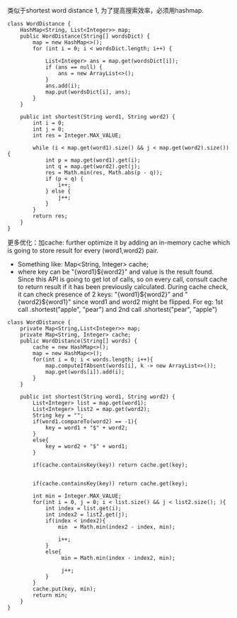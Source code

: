 类似于shortest word distance 1, 为了提高搜索效率，必须用hashmap.
```
class WordDistance {
    HashMap<String, List<Integer>> map;
    public WordDistance(String[] wordsDict) {
        map = new HashMap<>();
        for (int i = 0; i < wordsDict.length; i++) {
            
            List<Integer> ans = map.get(wordsDict[i]);
            if (ans == null) {
                ans = new ArrayList<>();
            }
            ans.add(i);
            map.put(wordsDict[i], ans);
        }
    }
    
    public int shortest(String word1, String word2) {
        int i = 0;
        int j = 0;
        int res = Integer.MAX_VALUE;
        
        while (i < map.get(word1).size() && j < map.get(word2).size()) {
            int p = map.get(word1).get(i);
            int q = map.get(word2).get(j);
            res = Math.min(res, Math.abs(p - q));
            if (p < q) {
                i++;
            } else {
                j++;
            }
        }
        return res;
    }
}
```



更多优化：加cache:
further optimize it by adding an in-memory cache 
which is going to store result for every (word1,word2) pair. 
- Something like: Map<String, Integer> cache; 
- where key can be "{word1}${word2}" and value is the result found. 
Since this API is going to get lot of calls, so on every call, 
consult cache to return result if it has been previously calculated. 
During cache check, it can check presence of 2 keys: "{word1}${word2}" and "{word2}${word1}" 
since word1 and word2 might be flipped.
For eg: 1st call .shortest("apple", "pear") and 2nd call .shortest("pear", "apple")

```
class WordDistance {
    private Map<String,List<Integer>> map;
    private Map<String, Integer> cache;
    public WordDistance(String[] words) {
        cache = new HashMap<>();
        map = new HashMap<>();
        for(int i = 0; i < words.length; i++){
            map.computeIfAbsent(words[i], k -> new ArrayList<>());
            map.get(words[i]).add(i);
        }
    }

    public int shortest(String word1, String word2) {
        List<Integer> list = map.get(word1);
        List<Integer> list2 = map.get(word2);
        String key = "";
        if(word1.compareTo(word2) == -1){
            key = word1 + "$" + word2;
        }
        else{
            key = word2 + "$" + word1;
        }

        if(cache.containsKey(key)) return cache.get(key);


        if(cache.containsKey(key)) return cache.get(key);

        int min = Integer.MAX_VALUE;
        for(int i = 0, j = 0; i < list.size() && j < list2.size(); ){
            int index = list.get(i);
            int index2 = list2.get(j);
            if(index < index2){
                min  = Math.min(index2 - index, min);
             
                i++;
            }
            else{
                 min = Math.min(index - index2, min);
              
                 j++;
            }
        }
        cache.put(key, min);
        return min;
    }
}
```
